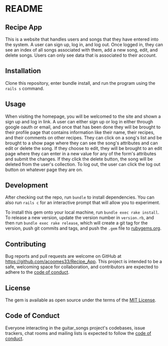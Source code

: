 # README

## Recipe App

This is a website that handles users and songs that they have entered into the system. A user can sign up, log in, and log out. Once logged in, they can see an index of all songs associated with them, add a new song, edit, and delete songs. Users can only see data that is associated to their account.

## Installation

Clone this repository, enter bundle install, and run the program using the `rails s` command. 

## Usage

When visiting the homepage, you will be welcomed to the site and shown a sign up and log in link. A user can either sign up or log in either through google oauth or email, and once that has been done they will be brought to their profile page that contains information like their name, their recipes, and their comments on other recipes. They can click on a song's list and be brought to a show page where they can see the song's attributes and can edit or delete the song. If they choose to edit, they will be brought to an edit page where they can enter in a new value for any of the form's attributes and submit the changes. If they click the delete button, the song will be deleted from the user's collection. To log out, the user can click the log out button on whatever page they are on.



## Development

After checking out the repo, run `bundle` to install dependencies. You can also run `rails c` for an interactive prompt that will allow you to experiment.

To install this gem onto your local machine, run `bundle exec rake install`. To release a new version, update the version number in `version.rb`, and then run `bundle exec rake release`, which will create a git tag for the version, push git commits and tags, and push the `.gem` file to [rubygems.org](https://rubygems.org).

## Contributing

Bug reports and pull requests are welcome on GitHub at https://github.com/acoomes33/Recipe_App. This project is intended to be a safe, welcoming space for collaboration, and contributors are expected to adhere to the [code of conduct](https://github.com/acoomes33/Recipe_App/blob/master/CODE_OF_CONDUCT.md).


## License

The gem is available as open source under the terms of the [MIT License](https://opensource.org/licenses/MIT).

## Code of Conduct

Everyone interacting in the guitar_songs project's codebases, issue trackers, chat rooms and mailing lists is expected to follow the [code of conduct](https://github.com/acoomes33/Guitar_Songs/blob/master/CODE_OF_CONDUCT.md).

